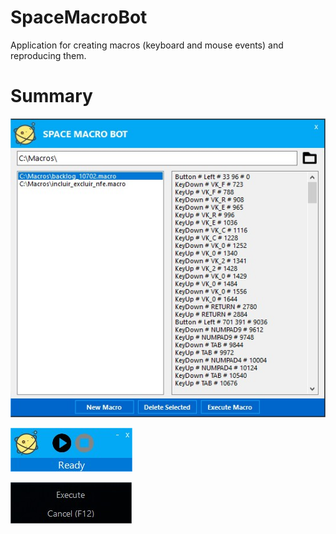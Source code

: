 # SpaceMacroBot
Application for creating macros (keyboard and mouse events) and reproducing them.

# Summary

![alt text](screenshots/SpaceMacroBot.jpg "Main Window")

![alt text](screenshots/NewMacro.jpg "New Macro")

![alt text](screenshots/Execute.jpg "Execute Macro")